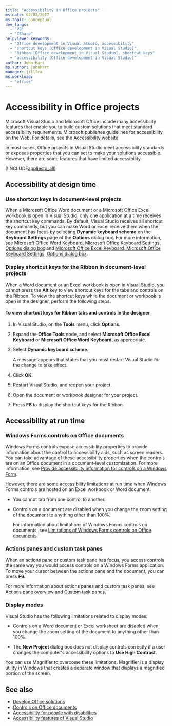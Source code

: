 ```yaml
---
title: "Accessibility in Office projects"
ms.date: 02/02/2017
ms.topic: conceptual
dev_langs:
  - "VB"
  - "CSharp"
helpviewer_keywords:
  - "Office development in Visual Studio, accessibility"
  - "shortcut keys [Office development in Visual Studio]"
  - "Ribbon [Office development in Visual Studio], shortcut keys"
  - "accessibility [Office development in Visual Studio]"
author: John-Hart
ms.author: johnhart
manager: jillfra
ms.workload:
  - "office"
---
```

# Accessibility in Office projects

Microsoft Visual Studio and Microsoft Office include many accessibility features that enable you to build custom solutions that meet standard accessibility requirements. Microsoft publishes guidelines for accessibility on the Web. For details, see the [Accessibility website](https://www.microsoft.com/accessibility/).

In most cases, Office projects in Visual Studio meet accessibility standards or exposes properties that you can set to make your solutions accessible. However, there are some features that have limited accessibility.

[!INCLUDE[appliesto_all](../vsto/includes/appliesto-all-md.md)]

## Accessibility at design time

### Use shortcut keys in document-level projects
 When a Microsoft Office Word document or a Microsoft Office Excel workbook is open in Visual Studio, only one application at a time receives the shortcut key commands. By default, Visual Studio receives all shortcut key commands, but you can make Word or Excel receive them when the document has focus by selecting **Dynamic keyboard scheme** on the **Keyboard Settings** page of the **Options** dialog box. For more information, see [Microsoft Office Word Keyboard, Microsoft Office Keyboard Settings, Options dialog box](../vsto/microsoft-office-word-keyboard-microsoft-office-keyboard-settings-options-dialog-box.md) and [Microsoft Office Excel Keyboard, Microsoft Office Keyboard Settings, Options dialog box](../vsto/microsoft-office-excel-keyboard-microsoft-office-keyboard-settings-options-dialog-box.md).

### Display shortcut keys for the Ribbon in document-level projects
 When a Word document or an Excel workbook is open in Visual Studio, you cannot press the **Alt** key to view shortcut keys for the tabs and controls on the Ribbon. To view the shortcut keys while the document or workbook is open in the designer, perform the following steps.

#### To view shortcut keys for Ribbon tabs and controls in the designer

1. In Visual Studio, on the **Tools** menu, click **Options**.

2. Expand the **Office Tools** node, and select **Microsoft Office Excel Keyboard** or **Microsoft Office Word Keyboard**, as appropriate.

3. Select **Dynamic keyboard scheme**.

     A message appears that states that you must restart Visual Studio for the change to take effect.

4. Click **OK**.

5. Restart Visual Studio, and reopen your project.

6. Open the document or workbook designer for your project.

7. Press **F6** to display the shortcut keys for the Ribbon.

## Accessibility at run time

### Windows Forms controls on Office documents
 Windows Forms controls expose accessibility properties to provide information about the control to accessibility aids, such as screen readers. You can take advantage of these accessibility properties when the controls are on an Office document in a document-level customization. For more information, see [Provide accessibility information for controls on a Windows Form](/dotnet/framework/winforms/controls/providing-accessibility-information-for-controls-on-a-windows-form).

 However, there are some accessibility limitations at run time when Windows Forms controls are hosted on an Excel workbook or Word document:

- You cannot tab from one control to another.

- Controls on a document are disabled when you change the zoom setting of the document to anything other than 100%.

  For information about limitations of Windows Forms controls on documents, see [Limitations of Windows Forms controls on Office documents](../vsto/limitations-of-windows-forms-controls-on-office-documents.md).

### Actions panes and custom task panes
 When an actions pane or custom task pane has focus, you access controls the same way you would access controls on a Windows Forms application. To move your cursor between the actions pane and the document, you can press **F6**.

 For more information about actions panes and custom task panes, see [Actions pane overview](../vsto/actions-pane-overview.md) and [Custom task panes](../vsto/custom-task-panes.md).

### Display modes

Visual Studio has the following limitations related to display modes:

- Controls on a Word document or Excel worksheet are disabled when you change the zoom setting of the document to anything other than 100%.

- The **New Project** dialog box does not display controls correctly if a user changes the computer's accessibility options to **Use High Contrast**.

You can use Magnifier to overcome these limitations. Magnifier is a display utility in Windows that creates a separate window that displays a magnified portion of the screen.

## See also

- [Develop Office solutions](../vsto/developing-office-solutions.md)
- [Controls on Office documents](../vsto/controls-on-office-documents.md)
- [Accessibility for people with disabilities](/visualstudio/ide/reference/accessibility-features-of-visual-studio)
- [Accessibility features of Visual Studio](../ide/reference/accessibility-features-of-visual-studio.md)